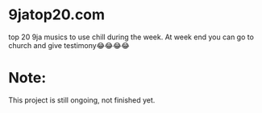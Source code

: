 # 9jatop20.com
top 20 9ja musics to use chill during the week. At week end you can go to church and give testimony😂😂😂😂
# Note:
This project is still ongoing, not finished yet.


